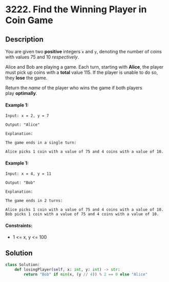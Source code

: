 # 3222. Find the Winning Player in Coin Game


## Description
You are given two **positive** integers `x` and `y`, denoting the number of coins with values 75 and 10 *respectively*.

Alice and Bob are playing a game. Each turn, starting with **Alice**, the player must pick up coins with a **total** value 115. If the player is unable to do so, they **lose** the game.

Return the *name* of the player who wins the game if both players play **optimally**.

#### Example 1:
```
Input: x = 2, y = 7

Output: "Alice"

Explanation:

The game ends in a single turn:

Alice picks 1 coin with a value of 75 and 4 coins with a value of 10.
```

#### Example 1:
```
Input: x = 4, y = 11

Output: "Bob"

Explanation:

The game ends in 2 turns:

Alice picks 1 coin with a value of 75 and 4 coins with a value of 10.
Bob picks 1 coin with a value of 75 and 4 coins with a value of 10.
```

#### Constraints:
- 1 <= x, y <= 100


## Solution
```python
class Solution:
    def losingPlayer(self, x: int, y: int) -> str:
        return "Bob" if min(x, (y // 4)) % 2 == 0 else "Alice"
```
